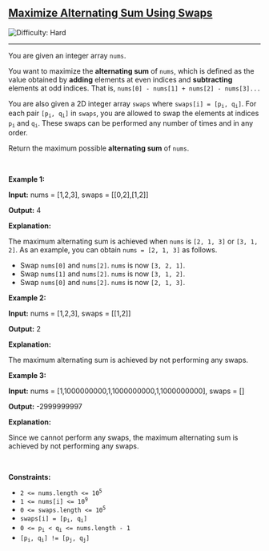 <h2><a href="https://leetcode.com/problems/maximize-alternating-sum-using-swaps">Maximize Alternating Sum Using Swaps</a></h2> <img src='https://img.shields.io/badge/Difficulty-Hard-red' alt='Difficulty: Hard' /><hr><p>You are given an integer array <code>nums</code>.</p>

<p>You want to maximize the <strong>alternating sum</strong> of <code>nums</code>, which is defined as the value obtained by <strong>adding</strong> elements at even indices and <strong>subtracting</strong> elements at odd indices. That is, <code>nums[0] - nums[1] + nums[2] - nums[3]...</code></p>

<p>You are also given a 2D integer array <code>swaps</code> where <code>swaps[i] = [p<sub>i</sub>, q<sub>i</sub>]</code>. For each pair <code>[p<sub>i</sub>, q<sub>i</sub>]</code> in <code>swaps</code>, you are allowed to swap the elements at indices <code>p<sub>i</sub></code> and <code>q<sub>i</sub></code>. These swaps can be performed any number of times and in any order.</p>

<p>Return the maximum possible <strong>alternating sum</strong> of <code>nums</code>.</p>

<p>&nbsp;</p>
<p><strong class="example">Example 1:</strong></p>

<div class="example-block">
<p><strong>Input:</strong> <span class="example-io">nums = [1,2,3], swaps = [[0,2],[1,2]]</span></p>

<p><strong>Output:</strong> <span class="example-io">4</span></p>

<p><strong>Explanation:</strong></p>

<p>The maximum alternating sum is achieved when <code>nums</code> is <code>[2, 1, 3]</code> or <code>[3, 1, 2]</code>. As an example, you can obtain <code>nums = [2, 1, 3]</code> as follows.</p>

<ul>
	<li>Swap <code>nums[0]</code> and <code>nums[2]</code>. <code>nums</code> is now <code>[3, 2, 1]</code>.</li>
	<li>Swap <code>nums[1]</code> and <code>nums[2]</code>. <code>nums</code> is now <code>[3, 1, 2]</code>.</li>
	<li>Swap <code>nums[0]</code> and <code>nums[2]</code>. <code>nums</code> is now <code>[2, 1, 3]</code>.</li>
</ul>
</div>

<p><strong class="example">Example 2:</strong></p>

<div class="example-block">
<p><strong>Input:</strong> <span class="example-io">nums = [1,2,3], swaps = [[1,2]]</span></p>

<p><strong>Output:</strong> <span class="example-io">2</span></p>

<p><strong>Explanation:</strong></p>

<p>The maximum alternating sum is achieved by not performing any swaps.</p>
</div>

<p><strong class="example">Example 3:</strong></p>

<div class="example-block">
<p><strong>Input:</strong> <span class="example-io">nums = [1,1000000000,1,1000000000,1,1000000000], swaps = []</span></p>

<p><strong>Output:</strong> <span class="example-io">-2999999997</span></p>

<p><strong>Explanation:</strong></p>

<p>Since we cannot perform any swaps, the maximum alternating sum is achieved by not performing any swaps.</p>
</div>

<p>&nbsp;</p>
<p><strong>Constraints:</strong></p>

<ul>
	<li><code>2 &lt;= nums.length &lt;= 10<sup>5</sup></code></li>
	<li><code>1 &lt;= nums[i] &lt;= 10<sup>9</sup></code></li>
	<li><code>0 &lt;= swaps.length &lt;= 10<sup>5</sup></code></li>
	<li><code>swaps[i] = [p<sub>i</sub>, q<sub>i</sub>]</code></li>
	<li><code>0 &lt;= p<sub>i</sub> &lt; q<sub>i</sub> &lt;= nums.length - 1</code></li>
	<li><code>[p<sub>i</sub>, q<sub>i</sub>] != [p<sub>j</sub>, q<sub>j</sub>]</code></li>
</ul>
